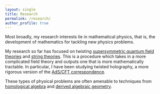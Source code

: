 ```yaml
---
layout: single
title: Research
permalink: /research/
author_profile: true
---
```


Most broadly, my research interests lie in mathematical physics, that is, the development of mathematics for tackling new physics problems.

My research so far has focused on twisting [supersymmetric quantum field theories][susy-qft] and [string theories][st]. This is a procedure which takes in a more complicated field theory and outputs one that is more mathematically tractable. In particular, I have been studying twisted holography, a more rigorous version of the [AdS/CFT correspondence][ads-cft].

These types of physical problems are often amenable to techniques from [homological algebra][hom-alg] and [derived algebraic geometry][dg-alg-geo].

[ads-cft]: https://en.wikipedia.org/wiki/AdS/CFT_correspondence
[hom-alg]: https://en.wikipedia.org/wiki/Homological_algebra#
[dg-alg-geo]: https://en.wikipedia.org/wiki/Derived_algebraic_geometry
[susy-qft]: https://en.wikipedia.org/wiki/Supersymmetry
[st]: https://en.wikipedia.org/wiki/String_theory